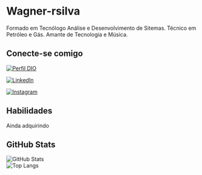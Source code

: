 # Wagner-rsilva

Formado em Tecnólogo Análise e Desenvolvimento de Sitemas.
Técnico em Petróleo e Gás.
Amante de Tecnologia e Música. 


## Conecte-se comigo

[![Perfil DIO](https://img.shields.io/badge/-Meu%20Perfil%20na%20DIO-30A3DC?style=for-the-badge)](https://web.dio.me/users/wagnerobsilva/)

[![LinkedIn](https://img.shields.io/badge/LinkedIn-000?style=for-the-badge&logo=linkedin&logoColor=0E76A8)](https://www.linkedin.com/in/wagnerobsilva/)

[![Instagram](https://img.shields.io/badge/Instagram-000?style=for-the-badge&logo=instagram)](https://www.instagram.com/SEUUSERNAME/)

## Habilidades 

 Ainda adquirindo 

## GitHub Stats

![GitHub Stats](https://github-readme-stats.vercel.app/api?username=wagner-rsilva&theme=transparent&bg_color=000&border_color=30A3DC&show_icons=true&icon_color=30A3DC&title_color=E94D5F&text_color=FFF)   
![Top Langs](https://github-readme-stats-git-masterrstaa-rickstaa.vercel.app/api/top-langs/?username=wagner-rsilva&layout=compact&bg_color=000&border_color=30A3DC&title_color=E94D5F&text_color=FFF)